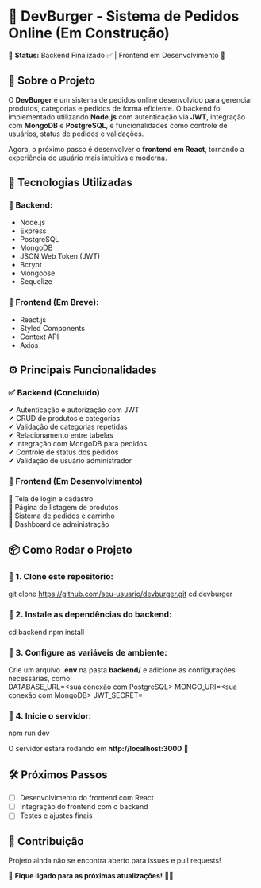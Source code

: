 # 📌 DevBurger - Sistema de Pedidos Online (Em Construção)

🚧 **Status:** Backend Finalizado ✅ | Frontend em Desenvolvimento 🚀  

## 📖 Sobre o Projeto   
O **DevBurger** é um sistema de pedidos online desenvolvido para gerenciar produtos, categorias e pedidos de forma eficiente. O backend foi implementado utilizando **Node.js** com autenticação via **JWT**, integração com **MongoDB** e **PostgreSQL**, e funcionalidades como controle de usuários, status de pedidos e validações.  

Agora, o próximo passo é desenvolver o **frontend em React**, tornando a experiência do usuário mais intuitiva e moderna.  

## 🚀 Tecnologias Utilizadas  

### 🔹 Backend:  
- Node.js  
- Express  
- PostgreSQL  
- MongoDB  
- JSON Web Token (JWT)  
- Bcrypt  
- Mongoose  
- Sequelize  

### 🔹 Frontend (Em Breve):  
- React.js  
- Styled Components  
- Context API  
- Axios  

## ⚙ Principais Funcionalidades  

### ✅ Backend (Concluído)  
✔ Autenticação e autorização com JWT  
✔ CRUD de produtos e categorias  
✔ Validação de categorias repetidas  
✔ Relacionamento entre tabelas  
✔ Integração com MongoDB para pedidos  
✔ Controle de status dos pedidos  
✔ Validação de usuário administrador  

### 🔄 Frontend (Em Desenvolvimento)  
🚀 Tela de login e cadastro  
🚀 Página de listagem de produtos  
🚀 Sistema de pedidos e carrinho  
🚀 Dashboard de administração  

## 📦 Como Rodar o Projeto  

### 🔹 1. Clone este repositório:  
git clone https://github.com/seu-usuario/devburger.git cd devburger

### 🔹 2. Instale as dependências do backend:  
cd backend npm install

### 🔹 3. Configure as variáveis de ambiente:  
Crie um arquivo **.env** na pasta **backend/** e adicione as configurações necessárias, como:  
DATABASE_URL=<sua conexão com PostgreSQL> MONGO_URI=<sua conexão com MongoDB> JWT_SECRET=<sua chave secreta JWT>

### 🔹 4. Inicie o servidor:  
npm run dev


O servidor estará rodando em **http://localhost:3000** 🚀  

## 🛠 Próximos Passos  
- [ ] Desenvolvimento do frontend com React  
- [ ] Integração do frontend com o backend  
- [ ] Testes e ajustes finais  

## 🤝 Contribuição  
Projeto ainda não se encontra aberto para issues e pull requests!

📢 **Fique ligado para as próximas atualizações!** 🚀🔥  

